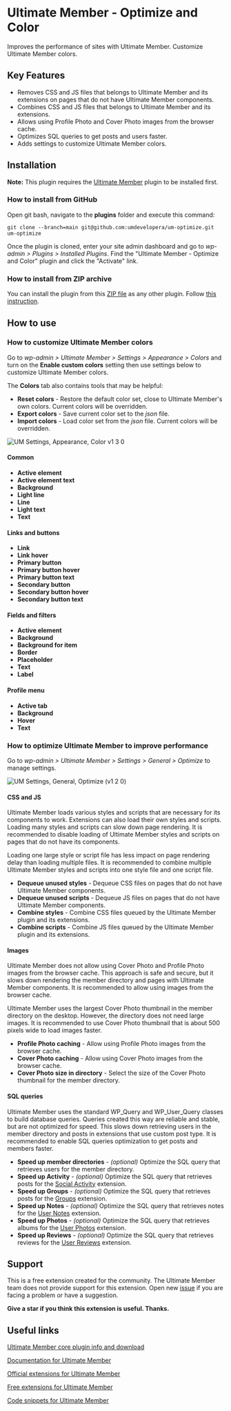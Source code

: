 # Ultimate Member - Optimize and Color

Improves the performance of sites with Ultimate Member. Customize Ultimate Member colors.

## Key Features

- Removes CSS and JS files that belongs to Ultimate Member and its extensions on pages that do not have Ultimate Member components.
- Combines CSS and JS files that belongs to Ultimate Member and its extensions.
- Allows using Profile Photo and Cover Photo images from the browser cache.
- Optimizes SQL queries to get posts and users faster.
- Adds settings to customize Ultimate Member colors.

## Installation

**Note:** This plugin requires the [Ultimate Member](https://wordpress.org/plugins/ultimate-member/) plugin to be installed first.

### How to install from GitHub

Open git bash, navigate to the **plugins** folder and execute this command:

`git clone --branch=main git@github.com:umdevelopera/um-optimize.git um-optimize`

Once the plugin is cloned, enter your site admin dashboard and go to _wp-admin > Plugins > Installed Plugins_. Find the "Ultimate Member - Optimize and Color" plugin and click the "Activate" link.

### How to install from ZIP archive

You can install the plugin from this [ZIP file](https://drive.google.com/file/d/1R4eahaQi-NBRDb7ZEowHrpN6_5yudI56/view) as any other plugin. Follow [this instruction](https://wordpress.org/support/article/managing-plugins/#upload-via-wordpress-admin).

## How to use

### How to customize Ultimate Member colors

Go to _wp-admin > Ultimate Member > Settings > Appearance > Colors_ and turn on the **Enable custom colors** setting then use settings below to customize Ultimate Member colors.

The **Colors** tab also contains tools that may be helpful:

- **Reset colors** - Restore the default color set, close to Ultimate Member's own colors. Current colors will be overridden.
- **Export colors** - Save current color set to the _json_ file.
- **Import colors** - Load color set from the _json_ file. Current colors will be overridden.

![UM Settings, Appearance, Color v1 3 0](https://github.com/user-attachments/assets/4333ac79-e02f-48b3-91b2-4be7bcf79e15)

#### Common

- **Active element**
- **Active element text**
- **Background**
- **Light line**
- **Line**
- **Light text**
- **Text**

#### Links and buttons

- **Link**
- **Link hover**
- **Primary button**
- **Primary button hover**
- **Primary button text**
- **Secondary button**
- **Secondary button hover**
- **Secondary button text**

#### Fields and filters

- **Active element**
- **Background**
- **Background for item**
- **Border**
- **Placeholder**
- **Text**
- **Label**

#### Profile menu

- **Active tab**
- **Background**
- **Hover**
- **Text**

### How to optimize Ultimate Member to improve performance

Go to _wp-admin > Ultimate Member > Settings > General > Optimize_ to manage settings.

![UM Settings, General, Optimize (v1 2 0)](https://github.com/user-attachments/assets/4eb8dae7-ae59-49c6-8f8a-b3f0111ef601)

#### CSS and JS

Ultimate Member loads various styles and scripts that are necessary for its components to work.
Extensions can also load their own styles and scripts. Loading many styles and scripts can slow down page rendering.
It is recommended to disable loading of Ultimate Member styles and scripts on pages that do not have its components.

Loading one large style or script file has less impact on page rendering delay than loading multiple files.
It is recommended to combine multiple Ultimate Member styles and scripts into one style file and one script file.

- **Dequeue unused styles** - Dequeue CSS files on pages that do not have Ultimate Member components.
- **Dequeue unused scripts** - Dequeue JS files on pages that do not have Ultimate Member components.
- **Combine styles** - Combine CSS files queued by the Ultimate Member plugin and its extensions.
- **Combine scripts** - Combine JS files queued by the Ultimate Member plugin and its extensions.

#### Images

Ultimate Member does not allow using Cover Photo and Profile Photo images from the browser cache.
This approach is safe and secure, but it slows down rendering the member directory and pages with Ultimate Member components.
It is recommended to allow using images from the browser cache.

Ultimate Member uses the largest Cover Photo thumbnail in the member directory on the desktop.
However, the directory does not need large images.
It is recommended to use Cover Photo thumbnail that is about 500 pixels wide to load images faster.

- **Profile Photo caching** - Allow using Profile Photo images from the browser cache.
- **Cover Photo caching** - Allow using Cover Photo images from the browser cache.
- **Cover Photo size in directory** - Select the size of the Cover Photo thumbnail for the member directory.

#### SQL queries

Ultimate Member uses the standard WP_Query and WP_User_Query classes to build database queries.
Queries created this way are reliable and stable, but are not optimized for speed.
This slows down retrieving users in the member directory and posts in extensions that use custom post type.
It is recommended to enable SQL queries optimization to get posts and members faster.

- **Speed up member directories** - *(optional)* Optimize the SQL query that retrieves users for the member directory.
- **Speed up Activity** - *(optional)* Optimize the SQL query that retrieves posts for the [Social Activity](https://ultimatemember.com/extensions/social-activity/) extension.
- **Speed up Groups** - *(optional)* Optimize the SQL query that retrieves posts for the [Groups](https://ultimatemember.com/extensions/groups/) extension.
- **Speed up Notes** - *(optional)* Optimize the SQL query that retrieves notes for the [User Notes](https://ultimatemember.com/extensions/user-notes/) extension.
- **Speed up Photos** - *(optional)* Optimize the SQL query that retrieves albums for the [User Photos](https://ultimatemember.com/extensions/user-photos/) extension.
- **Speed up Reviews** - *(optional)* Optimize the SQL query that retrieves reviews for the [User Reviews](https://ultimatemember.com/extensions/user-reviews/) extension.

## Support

This is a free extension created for the community. The Ultimate Member team does not provide support for this extension.
Open new [issue](https://github.com/umdevelopera/um-optimize/issues) if you are facing a problem or have a suggestion.

**Give a star if you think this extension is useful. Thanks.**

## Useful links

[Ultimate Member core plugin info and download](https://wordpress.org/plugins/ultimate-member)

[Documentation for Ultimate Member](https://docs.ultimatemember.com)

[Official extensions for Ultimate Member](https://ultimatemember.com/extensions/)

[Free extensions for Ultimate Member](https://docs.google.com/document/d/1wp5oLOyuh5OUtI9ogcPy8NL428rZ8PVTu_0R-BuKKp8/edit?usp=sharing)

[Code snippets for Ultimate Member](https://docs.google.com/document/d/1_bikh4JYlSjjQa0bX1HDGznpLtI0ur_Ma3XQfld2CKk/edit?usp=sharing)

